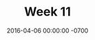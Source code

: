 ---
title: "Week 11"
layout: week
date: 2016-04-06 00:00:00 -0700
permalink: /week11/
goals:
  - "<a href='/indies/week9-projectwriting.html'>Marathon design doc writing</a>"
  - "Development section"
nextclass: "(?)"
todo: 
  - "(04/06) Formalize Babbel Product Analyses"
done:
  - "(04/06) Compile 'Individual Project Focus' meeting/feedback"
  - "(04/06) [LATE] Update Progress Board, Week11 log, Class Schedule"
  - "(04/06) Figure out what to do next."
  - "(04/06) Re-organized doc structure into sections"
  - "(04/06) Create 'Draft Alert' box"
  - "(04/06) Thesis conversations with Nissa"
  - "(04/07) [Got sick]! Stay home, resting and recovering"
  - "(04/08) [Got sick]! Stay home, resting and recovering"
  - "(04/09) [Got sick]! Stay home, resting and recovering"
  - "(04/10) [Got sick]! Stay home, resting and recovering"
  - "(04/11) [Got sick]! Stay home, resting and recovering"
  - "(04/12) Blog Post: Final Steps"
schedule: no
---